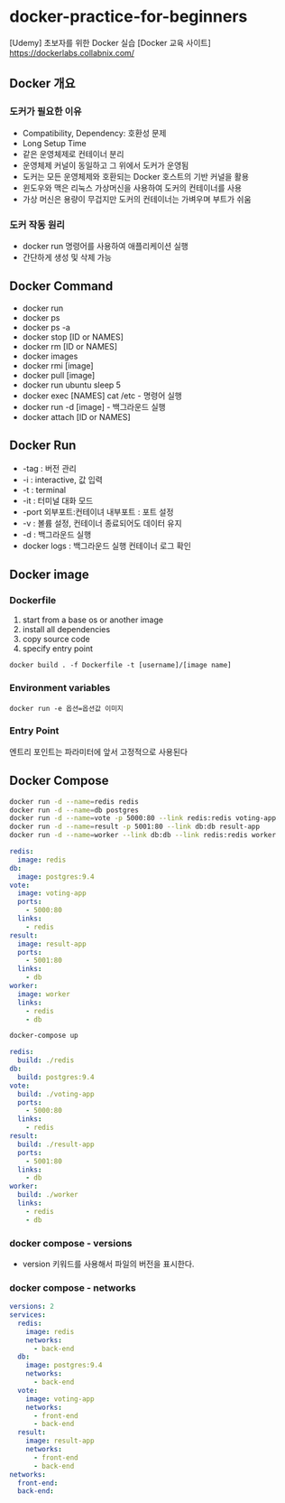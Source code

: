 # docker-practice-for-beginners

[Udemy] 초보자를 위한 Docker 실습
[Docker 교육 사이트] https://dockerlabs.collabnix.com/

## Docker 개요

### 도커가 필요한 이유

- Compatibility, Dependency: 호환성 문제
- Long Setup Time
- 같은 운영체제로 컨테이너 분리
- 운영체제 커널이 동일하고 그 위에서 도커가 운영됨
- 도커는 모든 운영체제와 호환되는 Docker 호스트의 기반 커널을 활용
- 윈도우와 맥은 리눅스 가상머신을 사용하여 도커의 컨테이너를 사용
- 가상 머신은 용량이 무겁지만 도커의 컨테이너는 가벼우며 부트가 쉬움

### 도커 작동 원리

- docker run 명령어를 사용하여 애플리케이션 실행
- 간단하게 생성 및 삭제 가능

## Docker Command

- docker run
- docker ps
- docker ps -a
- docker stop [ID or NAMES]
- docker rm [ID or NAMES]
- docker images
- docker rmi [image]
- docker pull [image]
- docker run ubuntu sleep 5
- docker exec [NAMES] cat /etc - 명령어 실행
- docker run -d [image] - 백그라운드 실행
- docker attach [ID or NAMES]

## Docker Run

- -tag : 버전 관리
- -i : interactive, 값 입력
- -t : terminal
- -it : 터미널 대화 모드
- -port 외부포트:컨테이녀 내부포트 : 포트 설정
- -v : 볼륨 설정, 컨테이너 종료되어도 데이터 유지
- -d : 백그라운드 실행
- docker logs : 백그라운드 실행 컨테이너 로그 확인

## Docker image

### Dockerfile

1. start from a base os or another image
2. install all dependencies
3. copy source code
4. specify entry point

```
docker build . -f Dockerfile -t [username]/[image name]
```

### Environment variables

```
docker run -e 옵션=옵션값 이미지
```

### Entry Point

엔트리 포인트는 파라미터에 앞서 고정적으로 사용된다

## Docker Compose

```bash
docker run -d --name=redis redis
docker run -d --name=db postgres
docker run -d --name=vote -p 5000:80 --link redis:redis voting-app
docker run -d --name=result -p 5001:80 --link db:db result-app
docker run -d --name=worker --link db:db --link redis:redis worker
```

```yaml
redis:
  image: redis
db:
  image: postgres:9.4
vote:
  image: voting-app
  ports:
    - 5000:80
  links:
    - redis
result:
  image: result-app
  ports:
    - 5001:80
  links:
    - db
worker:
  image: worker
  links:
    - redis
    - db 
```

```bash
docker-compose up
```

```yaml
redis:
  build: ./redis
db:
  build: postgres:9.4
vote:
  build: ./voting-app
  ports:
    - 5000:80
  links:
    - redis
result:
  build: ./result-app
  ports:
    - 5001:80
  links:
    - db
worker:
  build: ./worker
  links:
    - redis
    - db 
```

### docker compose - versions

- version 키워드를 사용해서 파일의 버전을 표시한다. 

### docker compose - networks

```yaml
versions: 2
services:
  redis:
    image: redis
    networks:
      - back-end
  db:
    image: postgres:9.4
    networks:
      - back-end
  vote:
    image: voting-app
    networks:
      - front-end
      - back-end
  result:
    image: result-app
    networks:
      - front-end
      - back-end
networks:
  front-end:
  back-end:
```


